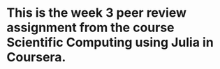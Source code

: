 # This is the week 3 peer review assignment from the course Scientific Computing using Julia in Coursera.

